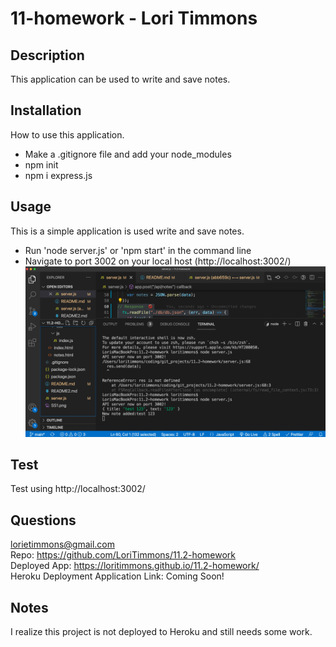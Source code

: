 # 11-homework - Lori Timmons 

## Description
This application can be used to write and save notes. 

## Installation
How to use this application. 
* Make a .gitignore file and add your node_modules 
* npm init 
* npm i express.js

## Usage 
 This is a simple application is used write and save notes. 
 * Run 'node server.js' or 'npm start' in the command line
 * Navigate to port 3002 on your local host (http://localhost:3002/)
![VS Image 1](./SS1.png)  <br>

## Test
Test using http://localhost:3002/

## Questions
lorietimmons@gmail.com <br>
Repo: https://github.com/LoriTimmons/11.2-homework <br>
Deployed App: https://loritimmons.github.io/11.2-homework/ <br>
Heroku Deployment Application Link: Coming Soon! 

## Notes
I realize this project is not deployed to Heroku and still needs some work. 
